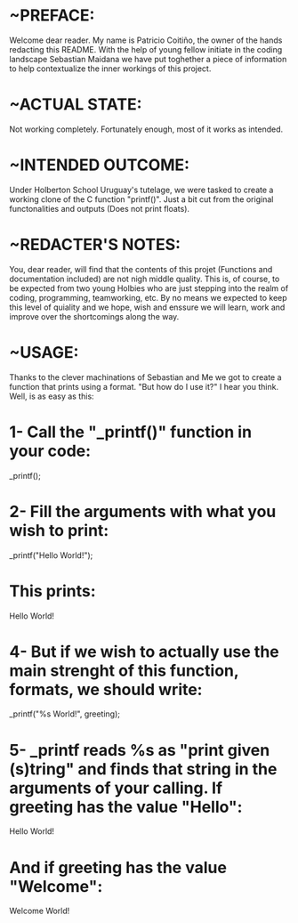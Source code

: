 # ~PREFACE:
Welcome dear reader. My name is Patricio Coitiño, the owner of the hands redacting this README. 
With the help of young fellow initiate in the coding landscape Sebastian Maidana we have put toghether
a piece of information to help contextualize the inner workings of this project.

# ~ACTUAL STATE:
Not working completely. Fortunately enough, most of it works as intended.

# ~INTENDED OUTCOME:
Under Holberton School Uruguay's tutelage, we were tasked to create a working clone of the C function "printf()".
Just a bit cut from the original functonalities and outputs (Does not print floats).

# ~REDACTER'S NOTES:
You, dear reader, will find that the contents of this projet (Functions and documentation included) are not nigh middle quality. 
This is, of course, to be expected from two young Holbies who are just stepping into the realm of coding, programming,
teamworking, etc. By no means we expected to keep this level of quiality and we hope, wish and enssure we will 
learn, work and improve over the shortcomings along the way.

# ~USAGE:
Thanks to the clever machinations of Sebastian and Me we got to create a function that prints using a format.
"But how do I use it?" I hear you think. Well, is as easy as this:

# 1- Call the "_printf()" function in your code:
_printf();

# 2- Fill the arguments with what you wish to print:
_printf("Hello World!");

# This prints:
Hello World!

# 4- But if we wish to actually use the main strenght of this function, formats, we should write:
_printf("%s World!", greeting);

# 5- _printf reads %s as "print given (s)tring" and finds that string in the arguments of your calling. If greeting has the value "Hello":
Hello World!

# And if greeting has the value "Welcome":
Welcome World!
